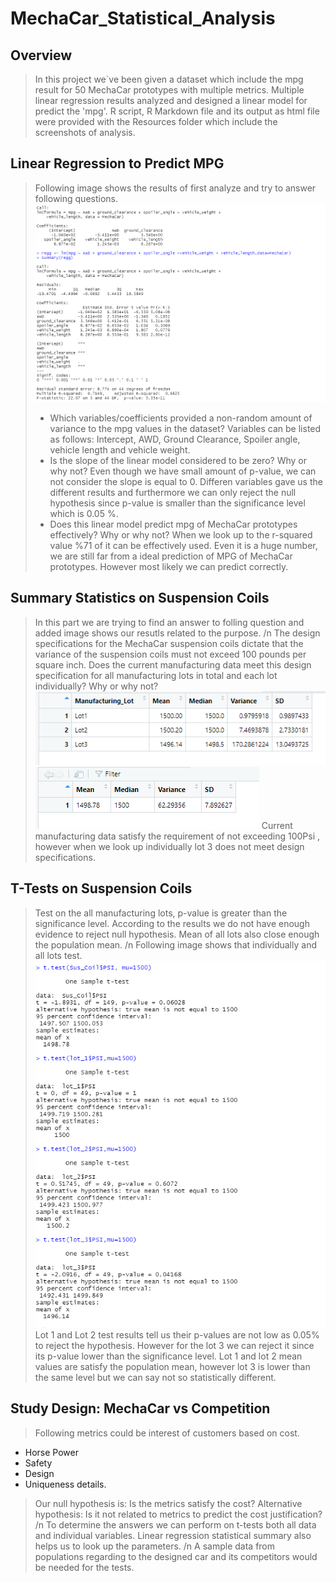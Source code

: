 # MechaCar_Statistical_Analysis
## Overview
> In this project we`ve been given a dataset which include the mpg result for 50 MechaCar prototypes with multiple metrics. Multiple linear regression results analyzed and designed a linear model for predict the 'mpg'. R script, R Markdown file and its output as html file were provided with the Resources folder which include the screenshots of analysis.
## Linear Regression to Predict MPG
> Following image shows the results of first analyze and try to answer following questions.
> ![Picture1](/Resources/ss1.png)
> * Which variables/coefficients provided a non-random amount of variance to the mpg values in the dataset?
> Variables can be listed as follows: Intercept, AWD, Ground Clearance, Spoiler angle, vehicle length and vehicle weight. 
> * Is the slope of the linear model considered to be zero? Why or why not?
> Even though we have small amount of p-value, we can not consider the slope is equal to 0. Differen variables gave us the different results and furthermore we can only reject the null hypothesis since p-value is smaller than the significance level which is 0.05 %. 
>  * Does this linear model predict mpg of MechaCar prototypes effectively? Why or why not? 
> When we look up to the r-squared value %71 of it can be effectively used. Even it is a huge number, we are still far from a ideal prediction of MPG of MechaCar prototypes. However most likely we can predict correctly.
## Summary Statistics on Suspension Coils
> In this part we are trying to find an answer to folling question and added image shows our resutls related to the purpose. /n
>The design specifications for the MechaCar suspension coils dictate that the variance of the suspension coils must not exceed 100 pounds per square inch. Does the current manufacturing data meet this design specification for all manufacturing lots in total and each lot individually? Why or why not?
> ![picture2](/Resources/ss2.png)  ![picture3](/Resources/ss3.png)
>Current manufacturing data satisfy the requirement of not exceeding 100Psi , however when we look up individually lot 3 does not meet design specifications.
## T-Tests on Suspension Coils
>Test on the all manufacturing lots, p-value is greater than the significance level. According to the results we do not have enough evidence to reject null hypothesis. Mean of all lots also close enough the population mean. /n
> Following image shows that individually and all lots test.
![Picture4](/Resources/ss4.png)
> Lot 1 and Lot 2 test results tell us their p-values are not low as 0.05% to reject the hypothesis. However for the lot 3 we can reject it since its p-value lower than the significance level. Lot 1 and lot 2 mean values are satisfy the population mean, however lot 3 is lower than the same level but we can say not so statistically different.
## Study Design: MechaCar vs Competition
> Following metrics could be interest of customers based on cost.
* Horse Power
* Safety
* Design
* Uniqueness details. 
> Our null hypothesis is: Is the metrics satisfy the cost?
> Alternative hypothesis: Is it not related to metrics to predict the cost justification? /n
> To determine the answers we can perform on t-tests both all data and individual variables. Linear regression statistical summary also helps us to look up the parameters. /n
> A sample data from populations regarding to the designed car and its competitors would be needed for the tests.
